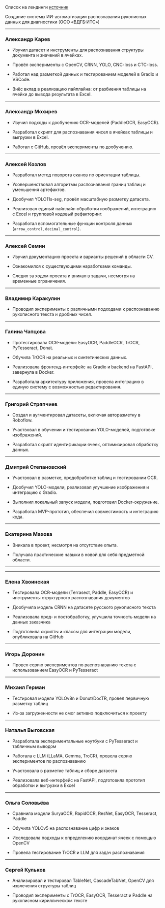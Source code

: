 Список на лендинги [источник](https://docs.google.com/spreadsheets/d/113aP8hyIQlOTl46fpcBXXFAe0mNpdNhltt3xJydrQw0/edit?usp=sharing)

Создание системы ИИ-автоматизации распознавания рукописных данных для диагностики (ООО «ВДГБ:ИТС»)

---

### **Александр Карев**

- Изучил датасет и инструменты для распознавания структуры документа и значений в ячейках.
    
- Провёл эксперименты с OpenCV, CRNN, YOLO, CNC-loss и CTC-loss.
    
- Работал над разметкой данных и тестированием моделей в Gradio и VSCode.
    
- Внёс вклад в реализацию пайплайна: от разбиения таблицы на ячейки до вывода результата в Excel.
    

---

### **Александр Мохирев**

- Изучил подходы к дообучению OCR-моделей (PaddleOCR, EasyOCR).
    
- Разработал скрипт для распознавания чисел в ячейках таблицы и выгрузки в Excel.
    
- Работал с GitHub, провёл эксперименты по дообучению.
    

---

### **Алексей Козлов**

- Разработал метод поворота сканов по ориентации таблицы.
    
- Усовершенствовал алгоритмы распознавания границ таблиц и уменьшения артефактов.
    
- Дообучил YOLO11s-seg, провёл масштабную разметку датасета.
    
- Реализовал единый пайплайн обработки изображений, интеграцию с Excel и групповой кодовый рефакторинг.
    
- Разработал вспомогательные функции контроля данных (`arrow_control`, `decimal_control`).
    

---

### **Алексей Семин**

- Изучил документацию проекта и варианты решений в области CV.
    
- Ознакомился с существующими наработками команды.
    
- Следил за ходом проекта и вникал в задачи, несмотря на временные ограничения.
    

---

### **Владимир Каракулин**

- Проводил эксперименты с различными подходами к распознаванию рукописного текста и дробных чисел.
    

---

### **Галина Чапцова**

- Протестировала OCR-модели: EasyOCR, PaddleOCR, TrOCR, PyTesseract, Donat.
    
- Обучила TrOCR на реальных и синтетических данных.
    
- Реализовала фронтенд-интерфейс на Gradio и backend на FastAPI, завернула в Docker.
    
- Разработала архитектуру приложения, провела интеграцию в единую систему с возможностью редактирования.
    

---

### **Григорий Стряпчиев**

- Создал и аугментировал датасеты, включая авторазметку в Roboflow.
    
- Участвовал в обучении и тестировании YOLO-моделей, подготовке изображений.
    
- Разработал скрипт идентификации ячеек, оптимизировал обработку данных.
    

---

### **Дмитрий Степановский**

- Участвовал в разметке, предобработке таблиц и тестировании OCR.
    
- Дообучил YOLO-модели, реализовал улучшение изображения и интеграцию с Gradio.
    
- Выполнил локальный запуск модели, подготовил Docker-окружение.
    
- Разработал MVP-прототип, обеспечил совместимость и интеграцию кода.
    

---

### **Екатерина Махова**

- Вникала в проект, несмотря на отсутствие опыта.
    
- Получала практические навыки в новой для себя предметной области.
    

---

---


###  Елена Хвоинская

- Тестировала OCR-модели (Terrasect, Paddle, EasyOCR) и инструменты структурного распознавания документов
    
- Дообучила модель CRNN на датасете русского рукописного текста
    
- Реализовала пред- и постобработку, улучшила точность модели на данных заказчика
    
- Подготовила скрипты и классы для интеграции модели, опубликовала на GitHub
    

---

###  Игорь Доронин

- Провел серию экспериментов по распознаванию текста с использованием EasyOCR и PyTesseract
    

---

###  Михаил Герман

- Тестировал модели YOLOv8n и Donut/DocTR, провел первичную разметку таблиц
    
- Из-за загруженности не смог активно подключиться к проекту
    

---

###  Наталья Выговская

- Разработала экспериментальные ноутбуки с PyTesseract и табличным выводом
    
- Работала с LLM (LLaMA, Gemma, TroCR), провела серию экспериментов по распознаванию
    
- Участвовала в разметке таблиц и сборе датасета
    
- Реализовала веб-интерфейс на FastAPI, подготовила прототип обработки и выгрузки в Excel
    

---

###  Ольга Соловьёва

- Сравнила модели SuryaOCR, RapidOCR, ResNet, EasyOCR, Tesseract, Paddle
    
- Обучила YOLOv5 на распознавание цифр и знаков
    
- Исследовала подходы к определению координат ячеек с помощью OpenCV
    
- Провела тестирование TrOCR и LLM для задач распознавания
    

---

###  Сергей Кульков

- Анализировал и тестировал TableNet, CascadeTabNet, OpenCV для извлечения структуры таблиц
    
- Проводил эксперименты с TrOCR, EasyOCR, Tesseract и Paddle на рукописном кириллическом тексте
    


